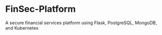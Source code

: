 # FinSec-Platform
A secure financial services platform using Flask, PostgreSQL, MongoDB, and Kubernetes

